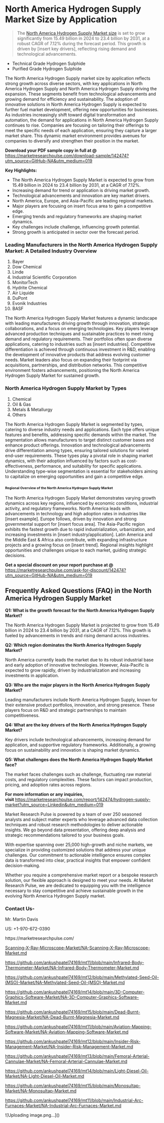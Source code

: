 <h1>North America Hydrogen Supply Market&nbsp;Size by Application</h1><blockquote><p>The <a href="https://marketresearchpulse.com/download-sample/142474?utm_source=GitHub-NA&amp;utm_medium=019">North America Hydrogen Supply Market size</a> is set to grow significantly from 15.49 billion in 2024 to 23.4 billion by 2031, at a robust CAGR of 7.12% during the forecast period. This growth is driven by [insert key drivers], reflecting rising demand and technological advancements.</p></blockquote><ul><li>Technical Grade Hydrogen Sulphide<li> Purified Grade Hydrogen Sulphide</li></ul><p>The North America Hydrogen Supply market size by application reflects strong growth across diverse sectors, with key applications in North America Hydrogen Supply and North America Hydrogen Supply driving the expansion. These segments benefit from technological advancements and growing demand for efficiency and sustainability. The adoption of innovative solutions in North America Hydrogen Supply is expected to further fuel market development, offering new opportunities for businesses. As industries increasingly shift toward digital transformation and automation, the demand for applications in North America Hydrogen Supply continues to rise. Companies are focusing on tailoring their offerings to meet the specific needs of each application, ensuring they capture a larger market share. This dynamic market environment provides avenues for companies to diversify and strengthen their position in the market.</p><p><strong>Download your PDF sample copy in full at @ </strong><a href="https://marketresearchpulse.com/download-sample/142474?utm_source=GitHub-NA&amp;utm_medium=019">https://marketresearchpulse.com/download-sample/142474?utm_source=GitHub-NA&amp;utm_medium=019</a></p><p><strong>Key Highlights: </strong></p><ul><li>The North America Hydrogen Supply Market is expected to grow from 15.49 billion in 2024 to 23.4 billion by 2031, at a CAGR of 7.12%.</li><li>Increasing demand for trend or application is driving market growth.</li><li>Technological advancements and innovation are key market drivers.</li><li>North America, Europe, and Asia-Pacific are leading regional markets.</li><li>Major players are focusing on insert focus area to gain a competitive edge.</li><li>Emerging trends and regulatory frameworks are shaping market dynamics.</li><li>Key challenges include challenge, influencing growth potential.</li><li>Strong growth is anticipated in sector over the forecast period.</li></ul><h3>Leading Manufacturers in the North America Hydrogen Supply Market: A Detailed Industry Overview</h3><ol><li>Bayer</li><li>Dow Chemical</li><li>Linde</li><li>Industrial Scientific Corporation</li><li>MonitorTech</li><li>Hydrite Chemical</li><li>Air Liquide</li><li>DuPont</li><li>Evonik Industries</li><li>BASF</li></ol><div class="flex max-w-full flex-col flex-grow"><div class="min-h-8 text-message flex w-full flex-col items-end gap-2 whitespace-normal break-words [.text-message+&amp;]:mt-5" dir="auto" data-message-author-role="assistant" data-message-id="fd8432e4-4910-450d-b182-61b7bfb0a01f" data-message-model-slug="gpt-4o"><div class="flex w-full flex-col gap-1 empty:hidden first:pt-[3px]"><div class="markdown prose w-full break-words dark:prose-invert light"><p>The North America Hydrogen Supply Market features a dynamic landscape with leading manufacturers driving growth through innovation, strategic collaborations, and a focus on emerging technologies. Key players leverage advanced production techniques and sustainable practices to meet rising demand and regulatory requirements. Their portfolios often span diverse applications, catering to industries such as [insert industries]. Competitive differentiation is achieved through continuous investment in R&amp;D, enabling the development of innovative products that address evolving customer needs. Market leaders also focus on expanding their footprint via acquisitions, partnerships, and distribution networks. This competitive environment fosters advancements, positioning the North America Hydrogen Supply Market for sustained growth.</p></div></div></div></div><h3>North America Hydrogen Supply Market by Types</h3><ol><li>Chemical<li> Oil & Gas<li> Metals & Metallurgy<li> Others</li></ol><div class="flex max-w-full flex-col flex-grow"><div class="min-h-8 text-message flex w-full flex-col items-end gap-2 whitespace-normal break-words [.text-message+&amp;]:mt-5" dir="auto" data-message-author-role="assistant" data-message-id="084470be-0bb7-4664-bddf-5156b4f41249" data-message-model-slug="gpt-4o-mini"><div class="flex w-full flex-col gap-1 empty:hidden first:pt-[3px]"><div class="markdown prose w-full break-words dark:prose-invert light"><p>The North America Hydrogen Supply Market is segmented by types, catering to diverse industry needs and applications. Each type offers unique features and benefits, addressing specific demands within the market. The segmentation allows manufacturers to target distinct customer bases and enhance product offerings. Innovation and technological advancements drive differentiation among types, ensuring tailored solutions for varied end-user requirements. These types play a pivotal role in shaping market dynamics, with their adoption influenced by factors such as cost-effectiveness, performance, and suitability for specific applications. Understanding type-wise segmentation is essential for stakeholders aiming to capitalize on emerging opportunities and gain a competitive edge.</p></div></div></div></div><h3><span style="font-size: 11px;">Regional Overview of the North America Hydrogen Supply Market</span></h3><div class="flex max-w-full flex-col flex-grow"><div class="min-h-8 text-message flex w-full flex-col items-end gap-2 whitespace-normal break-words [.text-message+&amp;]:mt-5" dir="auto" data-message-author-role="assistant" data-message-id="e9038762-ce64-4e30-91c9-9bd413514231" data-message-model-slug="gpt-4o-mini"><div class="flex w-full flex-col gap-1 empty:hidden first:pt-[3px]"><div class="markdown prose w-full break-words dark:prose-invert light"><p>The North America Hydrogen Supply Market demonstrates varying growth dynamics across key regions, influenced by economic conditions, industrial activity, and regulatory frameworks. North America leads with advancements in technology and high adoption rates in industries like [insert example]. Europe follows, driven by innovation and strong governmental support for [insert focus area]. The Asia-Pacific region exhibits the fastest growth due to rapid industrialization, urbanization, and increasing investments in [insert industry/application]. Latin America and the Middle East &amp; Africa also contribute, with expanding infrastructure projects and a growing focus on [insert trend]. Regional insights highlight opportunities and challenges unique to each market, guiding strategic decisions.</p></div></div></div></div><p><strong>Get a special discount on your report purchase at @ </strong><a href="https://marketresearchpulse.com/ask-for-discount/142474?utm_source=GitHub-NA&amp;utm_medium=019">https://marketresearchpulse.com/ask-for-discount/142474?utm_source=GitHub-NA&amp;utm_medium=019</a></p><h2>Frequently Asked Questions (FAQ) in the North America Hydrogen Supply Market</h2><p><strong>Q1: What is the growth forecast for the North America Hydrogen Supply Market?</strong></p><p>The North America Hydrogen Supply Market is projected to grow from 15.49 billion in 2024 to 23.4 billion by 2031, at a CAGR of 7.12%. This growth is fueled by advancements in trends and rising demand across industries.</p><p><strong>Q2: Which region dominates the North America Hydrogen Supply Market?</strong></p><p>North America currently leads the market due to its robust industrial base and early adoption of innovative technologies. However, Asia-Pacific is expected to grow rapidly, driven by industrialization and increasing investments in application.</p><p><strong>Q3: Who are the major players in the North America Hydrogen Supply Market?</strong></p><p>Leading manufacturers include North America Hydrogen Supply, known for their extensive product portfolios, innovation, and strong presence. These players focus on R&amp;D and strategic partnerships to maintain competitiveness.</p><p><strong>Q4: What are the key drivers of the North America Hydrogen Supply Market?</strong></p><p>Key drivers include technological advancements, increasing demand for application, and supportive regulatory frameworks. Additionally, a growing focus on sustainability and innovation is shaping market dynamics.</p><p><strong>Q5: What challenges does the North America Hydrogen Supply Market face?</strong></p><p>The market faces challenges such as challenge, fluctuating raw material costs, and regulatory complexities. These factors can impact production, pricing, and adoption rates across regions.</p><p><strong>For more information or any inquiries, visit&nbsp;</strong><a href="https://marketresearchpulse.com/report/142474/hydrogen-supply-market?utm_source=Linkedin&utm_medium=019">https://marketresearchpulse.com/report/142474/hydrogen-supply-market?utm_source=Linkedin&utm_medium=019</a></p><p>Market Research Pulse is powered by a team of over 250 seasoned analysts and subject matter experts who leverage advanced data collection techniques and robust research methodologies to deliver actionable insights. We go beyond data presentation, offering deep analysis and strategic recommendations tailored to your business goals.</p><p>With expertise spanning over 25,000 high-growth and niche markets, we specialize in providing customized solutions that address your unique challenges. Our commitment to actionable intelligence ensures complex data is transformed into clear, practical insights that empower confident decision-making.</p><p>Whether you require a comprehensive market report or a bespoke research solution, our flexible approach is designed to meet your needs. At Market Research Pulse, we are dedicated to equipping you with the intelligence necessary to stay competitive and achieve sustainable growth in the evolving North America Hydrogen Supply market.</p><h3><strong>Contact Us-</strong></h3><p>Mr. Martin Davis</p><p>US: +1-970-672-0390</p><p>https://marketresearchpulse.com/</p><p><a href="Scanning-X-Ray-Microscope-Market/NA-Scanning-X-Ray-Microscope-Market.md">Scanning-X-Ray-Microscope-Market/NA-Scanning-X-Ray-Microscope-Market.md</a></p><p><a href="https://github.com/ankushpatel74169/mt11/blob/main/Infrared-Body-Thermometer-Market/NA-Infrared-Body-Thermometer-Market.md">https://github.com/ankushpatel74169/mt11/blob/main/Infrared-Body-Thermometer-Market/NA-Infrared-Body-Thermometer-Market.md</a></p><p><a href="https://github.com/ankushpatel74169/mt12/blob/main/Methylated-Seed-Oil-(MSO)-Market/NA-Methylated-Seed-Oil-(MSO)-Market.md">https://github.com/ankushpatel74169/mt12/blob/main/Methylated-Seed-Oil-(MSO)-Market/NA-Methylated-Seed-Oil-(MSO)-Market.md</a></p><p><a href="https://github.com/ankushpatel74169/mt14/blob/main/3D-Computer-Graphics-Software-Market/NA-3D-Computer-Graphics-Software-Market.md">https://github.com/ankushpatel74169/mt14/blob/main/3D-Computer-Graphics-Software-Market/NA-3D-Computer-Graphics-Software-Market.md</a></p><p><a href="https://github.com/ankushpatel74169/mt15/blob/main/Dead-Burnt-Magnesia-Market/NA-Dead-Burnt-Magnesia-Market.md">https://github.com/ankushpatel74169/mt15/blob/main/Dead-Burnt-Magnesia-Market/NA-Dead-Burnt-Magnesia-Market.md</a></p><p><a href="https://github.com/ankushpatel74169/mt11/blob/main/Aviation-Mapping-Software-Market/NA-Aviation-Mapping-Software-Market.md">https://github.com/ankushpatel74169/mt11/blob/main/Aviation-Mapping-Software-Market/NA-Aviation-Mapping-Software-Market.md</a></p><p><a href="https://github.com/ankushpatel74169/mt12/blob/main/Insider-Risk-Management-Market/NA-Insider-Risk-Management-Market.md">https://github.com/ankushpatel74169/mt12/blob/main/Insider-Risk-Management-Market/NA-Insider-Risk-Management-Market.md</a></p><p><a href="https://github.com/ankushpatel74169/mt13/blob/main/Femoral-Arterial-Cannulae-Market/NA-Femoral-Arterial-Cannulae-Market.md">https://github.com/ankushpatel74169/mt13/blob/main/Femoral-Arterial-Cannulae-Market/NA-Femoral-Arterial-Cannulae-Market.md</a></p><p><a href="https://github.com/ankushpatel74169/mt14/blob/main/Light-Diesel-Oil-Market/NA-Light-Diesel-Oil-Market.md">https://github.com/ankushpatel74169/mt14/blob/main/Light-Diesel-Oil-Market/NA-Light-Diesel-Oil-Market.md</a></p><p><a href="https://github.com/ankushpatel74169/mt15/blob/main/Monosultap-Market/NA-Monosultap-Market.md">https://github.com/ankushpatel74169/mt15/blob/main/Monosultap-Market/NA-Monosultap-Market.md</a></p><p><a href="https://github.com/ankushpatel74169/mt11/blob/main/Industrial-Arc-Furnaces-Market/NA-Industrial-Arc-Furnaces-Market.md">https://github.com/ankushpatel74169/mt11/blob/main/Industrial-Arc-Furnaces-Market/NA-Industrial-Arc-Furnaces-Market.md</a></p>
![Uploading image.png…]()
